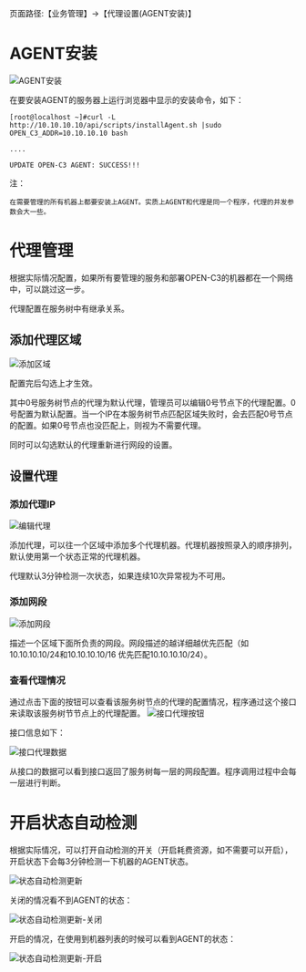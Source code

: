 页面路径:【业务管理】->【代理设置(AGENT安装)】

# AGENT安装

![AGENT安装](/AGENT安装和管理/images/安装AGENT.png)


在要安装AGENT的服务器上运行浏览器中显示的安装命令，如下：
```
[root@localhost ~]#curl -L http://10.10.10.10/api/scripts/installAgent.sh |sudo OPEN_C3_ADDR=10.10.10.10 bash

....

UPDATE OPEN-C3 AGENT: SUCCESS!!!
```

注：
```
在需要管理的所有机器上都要安装上AGENT。实质上AGENT和代理是同一个程序，代理的并发参数会大一些。
```

# 代理管理

根据实际情况配置，如果所有要管理的服务和部署OPEN-C3的机器都在一个网络中，可以跳过这一步。

代理配置在服务树中有继承关系。

## 添加代理区域

![添加区域](/AGENT安装和管理/images/添加区域.png)

配置完后勾选上才生效。

其中0号服务树节点的代理为默认代理，管理员可以编辑0号节点下的代理配置。0号配置为默认配置。当一个IP在本服务树节点匹配区域失败时，会去匹配0号节点的配置。如果0号节点也没匹配上，则视为不需要代理。

同时可以勾选默认的代理重新进行网段的设置。

## 设置代理

### 添加代理IP
![编辑代理](/AGENT安装和管理/images/编辑代理.png)

添加代理，可以往一个区域中添加多个代理机器。代理机器按照录入的顺序排列，默认使用第一个状态正常的代理机器。

代理默认3分钟检测一次状态，如果连续10次异常视为不可用。

### 添加网段

![添加网段](/AGENT安装和管理/images/添加网段.png)

描述一个区域下面所负责的网段。网段描述的越详细越优先匹配（如 10.10.10.10/24和10.10.10.10/16 优先匹配10.10.10.10/24）。

### 查看代理情况

通过点击下面的按钮可以查看该服务树节点的代理的配置情况，程序通过这个接口来读取该服务树节节点上的代理配置。
![接口代理按钮](/AGENT安装和管理/images/接口代理按钮.png)

接口信息如下：

![接口代理数据](/AGENT安装和管理/images/接口代理数据.png)

从接口的数据可以看到接口返回了服务树每一层的网段配置。程序调用过程中会每一层进行判断。

# 开启状态自动检测

根据实际情况，可以打开自动检测的开关（开启耗费资源，如不需要可以开启），开启状态下会每3分钟检测一下机器的AGENT状态。

![状态自动检测更新](/AGENT安装和管理/images/状态自动检测更新.png)

关闭的情况看不到AGENT的状态：

![状态自动检测更新-关闭](/AGENT安装和管理/images/状态自动检测更新-关闭.png)

开启的情况，在使用到机器列表的时候可以看到AGENT的状态：

![状态自动检测更新-开启](/AGENT安装和管理/images/状态自动检测更新-开启.png)